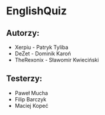 # EnglishQuiz

## Autorzy:
* Xerpiu - Patryk Tyliba
* DeZet - Dominik Karoń
* TheRexonix - Sławomir Kwieciński

## Testerzy:
* Paweł Mucha
* Filip Barczyk
* Maciej Kopeć
